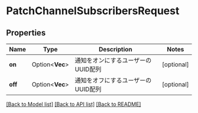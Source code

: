 # PatchChannelSubscribersRequest

## Properties

Name | Type | Description | Notes
------------ | ------------- | ------------- | -------------
**on** | Option<**Vec<String>**> | 通知をオンにするユーザーのUUID配列 | [optional]
**off** | Option<**Vec<String>**> | 通知をオフにするユーザーのUUID配列 | [optional]

[[Back to Model list]](../README.md#documentation-for-models) [[Back to API list]](../README.md#documentation-for-api-endpoints) [[Back to README]](../README.md)


